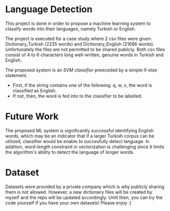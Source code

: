 # Language Detection

This project is done in order to propose a machine learning system to classify words into their languages, namely Turkish or English.

The project is executed for a case study where 2 csv files were given: Dictionary_Turkish (2235 words) and Dictionary_English (21666 words). Unfortunately the files are not permitted to be shared publicly. Both csv files consist of 4 to 6 characters long well-written, genuine words in Turkish and English.

The proposed system is an *SVM classifier* preeceded by a simple if-else statement. 

- First, if the string contains one of the following: q, w, x, the word is classified as English. 
- If not, then, the word is fed into to the classifier to be labelled. 

# Future Work

The proposed ML system is significantly successful identifying English words, which may be an indicator that if a larger Turkish corpus can be utilized, classifier would be enable to succesfully detect language. In addition, word-length constraint in vectorization is challenging since it limits the algorithm's ability to detect the language of longer words.

# Dataset

Datasets were provided by a private company which is why publicly sharing them is not allowed. However, a new dictionary files will be created by myself and the repo will be updated accordingly. Until then, you can try the code yourself if you have your own datasets! Please enjoy :)
